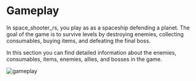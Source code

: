 # Gameplay

In space_shooter_rs, you play as as a spaceship defending a planet. The goal of
the game is
to survive levels by destroying enemies, collecting consumables, buying items,
and defeating the final boss.

In this section you can find detailed information about the enemies,
consumables, items, enemies, allies, and bosses in the game.

![gameplay](assets/gameplay.gif)
